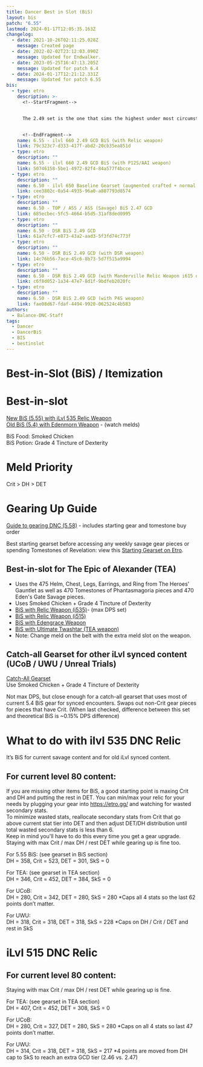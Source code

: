 ```yaml
---
title: Dancer Best in Slot (BiS)
layout: bis
patch: "6.55"
lastmod: 2024-01-17T12:05:35.163Z
changelog:
  - date: 2021-10-26T02:11:25.028Z
    message: Created page
  - date: 2022-02-02T23:12:03.090Z
    message: Updated for Endwalker.
  - date: 2023-05-25T16:47:13.205Z
    message: Updated for patch 6.4
  - date: 2024-01-17T12:21:12.331Z
    message: Updated for patch 6.55
bis:
  - type: etro
    description: >-
      <!--StartFragment-->


      The 2.49 set is the one that sims the highest under most circumstances so therefore it is the recommended set. If you desire a different GCD, the tiered gearsets for 2.50, 2.48, and 2.47 are provided in link: <https://bit.ly/DNC-Gearsets>


      <!--EndFragment-->
    name: 6.55 - ilvl 660 2.49 GCD BiS (with Relic weapon)
    link: 79c323c7-d333-417f-abd2-20cb35ea851d
  - type: etro
    description: ""
    name: 6.55 - ilvl 660 2.49 GCD BiS (with P12S/AAI weapon)
    link: 50746158-5be1-4972-82f4-84a577f4bcce
  - type: etro
    description: ""
    name: 6.50 - ilvl 650 Baseline Gearset (augmented crafted + normal raid)
    link: cee3802c-0a54-4935-96a0-a807793d8574
  - type: etro
    description: ""
    name: 6.50 - TOP / ASS / ASS (Savage) BiS 2.47 GCD
    link: 685ecbec-5fc5-4664-b5d5-31af8ded0995
  - type: etro
    description: ""
    name: 6.50 - DSR BiS 2.49 GCD
    link: 61a7cfc7-e873-43a2-aad3-5f3fd74c773f
  - type: etro
    description: ""
    name: 6.50 - DSR BiS 2.49 GCD (with DSR weapon)
    link: 14c76b56-7ace-45c6-8b73-5d7f515a9994
  - type: etro
    description: ""
    name: 6.50 - DSR BiS 2.49 GCD (with Manderville Relic Weapon i615 or i630)
    link: c6f8d052-1a34-47e7-8d1f-9bdfeb2020fc
  - type: etro
    description: ""
    name: 6.50 - DSR BiS 2.49 GCD (with P4S weapon)
    link: fae08d67-fdaf-4494-9920-062524c4b583
authors:
  - Balance-DNC-Staff
tags:
  - Dancer
  - DancerBiS
  - BIS
  - bestinslot
---
```


# Best-in-Slot (BiS) / Itemization

# Best-in-slot

[New BiS (5.55) with iLvl 535 Relic Weapon](https://etro.gg/gearset/e4cd5da5-6365-4e30-bd26-8e5fadf8a17f) \
[Old BiS (5.4) with Edenmorn Weapon](https://etro.gg/gearset/f904b72c-7e83-4b25-aace-38f7956b6728) - (watch melds)

BiS Food: Smoked Chicken\
BiS Potion: Grade 4 Tincture of Dexterity

# Meld Priority

Crit > DH > DET

# Gearing Up Guide

[Guide to gearing DNC (5.58)](https://docs.google.com/document/d/1FPD-xboF_kWqynF9zXJdijOyYJkVjHjMhBbRg11apd4/edit?usp=sharing) - includes starting gear and tomestone buy order

Best starting gearset before accessing any weekly savage gear pieces or spending Tomestones of Revelation: view this [Starting Gearset on Etro](https://etro.gg/gearset/702816d1-c9ef-4ee1-836f-6e9a751b9673).

## Best-in-slot for The Epic of Alexander (TEA)

- Uses the 475 Helm, Chest, Legs, Earrings, and Ring from The Heroes' Gauntlet as well as 470 Tomestones of Phantasmagoria pieces and 470 Eden's Gate Savage pieces.
- Uses Smoked Chicken + Grade 4 Tincture of Dexterity
- [BiS with Relic Weapon (i535)](https://etro.gg/gearset/22bf8499-0469-44a2-9174-be8f3174a488)- (max DPS set)
- [BiS with Relic Weapon (i515)](https://etro.gg/gearset/7c9052ac-000c-4b05-b6d8-9c1649516054)
- [BiS with Edengrace Weapon](https://etro.gg/gearset/46df8892-190c-4f43-a5d7-d9ad95342eb0)
- [BiS with Ultimate Twashtar (TEA weapon)](https://etro.gg/gearset/04fb4305-78a5-4ab2-b0b4-02590763abd3)
- Note: Change meld on the belt with the extra meld slot on the weapon.

## Catch-all Gearset for other iLvl synced content (UCoB / UWU / Unreal Trials)

[Catch-All Gearset](https://etro.gg/gearset/8e76dbd9-6828-45d1-ae6b-2d2051e2b09f) \
Use Smoked Chicken + Grade 4 Tincture of Dexterity

Not max DPS, but close enough for a catch-all gearset that uses most of current 5.4 BiS gear for synced encounters. Swaps out non-Crit gear pieces for pieces that have Crit. (When last checked, difference between this set and theoretical BiS is ~0.15% DPS difference)

# What to do with ilvl 535 DNC Relic

It’s BiS for current savage content and for old iLvl synced content.

## For current level 80 content:

If you are missing other items for BiS, a good starting point is maxing Crit and DH and putting the rest in DET. You can min/max your relic for your needs by plugging your gear into <https://etro.gg/> and watching for wasted secondary stats.\
To minimize wasted stats, reallocate secondary stats from Crit that go above current stat tier into DET and then adjust DET/DH distribution until total wasted secondary stats is less than 6.\
Keep in mind you'll have to do this every time you get a gear upgrade. Staying with max Crit / max DH / rest DET while gearing up is fine too.

For 5.55 BiS: (see gearset in BiS section)\
DH = 358, Crit = 523, DET = 301, SkS = 0

For TEA: (see gearset in TEA section)\
DH = 346, Crit = 452, DET = 384, SkS = 0

For UCoB:\
DH = 280, Crit = 342, DET = 280, SkS = 280 \*Caps all 4 stats so the last 62 points don’t matter.

For UWU:\
DH = 318, Crit = 318, DET = 318, SkS = 228 \*Caps on DH / Crit / DET and rest in SkS

# iLvl 515 DNC Relic

## For current level 80 content:

Staying with max Crit / max DH / rest DET while gearing up is fine.

For TEA: (see gearset in TEA section)\
DH = 407, Crit = 452, DET = 308, SkS = 0

For UCoB:\
DH = 280, Crit = 327, DET = 280, SkS = 280 \*Caps on all 4 stats so last 47 points don’t matter.

For UWU:\
DH = 314, Crit = 318, DET = 318, SkS = 217 \*4 points are moved from DH cap to SkS to reach an extra GCD tier (2.46 vs. 2.47)
